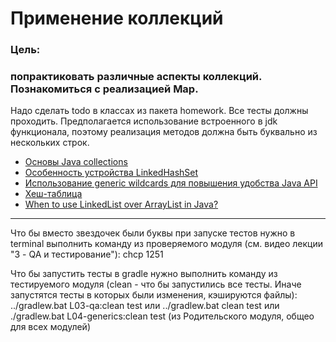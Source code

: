 # Применение коллекций

### Цель:

### попрактиковать различные аспекты коллекций. Познакомиться с реализацией Map.

Надо сделать todo в классах из пакета homework. Все тесты должны проходить. Предполагается использование встроенного в
jdk функционала, поэтому реализация методов должна быть буквально из нескольких строк.

* [Основы Java collections](https://www.youtube.com/watch?v=Qd8-vNdo1sc)
* [Особенность устройства LinkedHashSet](https://www.youtube.com/watch?v=xTEZ4U9aUkM)
* [Использование generic wildcards для повышения удобства Java API](https://habr.com/ru/post/207360/)
* [Хеш-таблица](https://ru.wikipedia.org/wiki/%D0%A5%D0%B5%D1%88-%D1%82%D0%B0%D0%B1%D0%BB%D0%B8%D1%86%D0%B0)
* [When to use LinkedList over ArrayList in Java?](https://stackoverflow.com/questions/322715/when-to-use-linkedlist-over-arraylist-in-java)

----
Что бы вместо звездочек были буквы при запуске тестов нужно в terminal выполнить команду из проверяемого модуля (см.
видео лекции "3 - QA и тестирование"):
chcp 1251

Что бы запустить тесты в gradle нужно выполнить команду из тестируемого модуля (clean - что бы запустились все тесты.
Иначе запустятся тесты в которых были изменения, кэшируются файлы):
../gradlew.bat L03-qa:clean test или ../gradlew.bat clean test или ./gradlew.bat L04-generics:clean test (из
Родительского модуля, общео для всех модулей)
